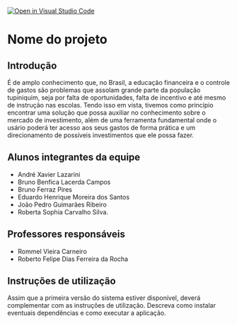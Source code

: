 [![Open in Visual Studio Code](https://classroom.github.com/assets/open-in-vscode-718a45dd9cf7e7f842a935f5ebbe5719a5e09af4491e668f4dbf3b35d5cca122.svg)](https://classroom.github.com/online_ide?assignment_repo_id=11674324&assignment_repo_type=AssignmentRepo)
# Nome do projeto
## Introdução
É de amplo conhecimento que, no Brasil, a educação financeira e o controle de gastos são problemas que assolam grande parte da população tupiniquim, seja por falta de oportunidades, falta de incentivo e até mesmo de instrução nas escolas. 
Tendo isso em vista, tivemos como princípio encontrar uma solução que possa auxiliar no conhecimento sobre o mercado de investimento, além de uma ferramenta fundamental onde o usário poderá ter acesso aos seus gastos de forma prática e um direcionamento de possíveis investimentos que ele possa fazer.

## Alunos integrantes da equipe

 - André Xavier Lazarini
 - Bruno Benfica Lacerda Campos
 - Bruno Ferraz Pires
 - Eduardo Henrique Moreira dos Santos
 - João Pedro Guimarães Ribeiro
 - Roberta Sophia Carvalho Silva.

## Professores responsáveis

* Rommel Vieira Carneiro
* Roberto Felipe Dias Ferreira da Rocha

## Instruções de utilização

Assim que a primeira versão do sistema estiver disponível, deverá complementar com as instruções de utilização. Descreva como instalar eventuais dependências e como executar a aplicação.
